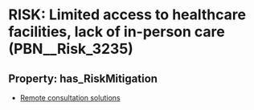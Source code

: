 # RISK: __Limited access to healthcare facilities, lack of in-person care__ (PBN__Risk_3235)

## Property: has_RiskMitigation

* [Remote consultation solutions](PBN__Mitigation_1722)

